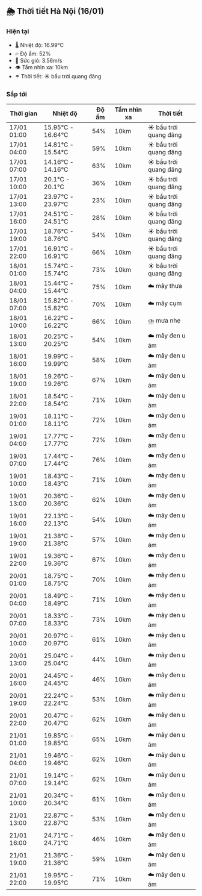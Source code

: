 ## 🌦️ Thời tiết Hà Nội (16/01)

### Hiện tại

- 🌡️ Nhiệt độ: 16.99℃
- 💦 Độ ẩm: 52%
- 💨 Sức gió: 3.56m/s
- 👁️ Tầm nhìn xa: 10km
- ☂️ Thời tiết: ☀️ bầu trời quang đãng

### Sắp tới

| Thời gian | Nhiệt độ | Độ ẩm | Tầm nhìn xa | Thời tiết |
| --- | --- | --- | --- | --- |
| 17/01 01:00 | 15.95℃ - 16.64℃ | 54% | 10km | ☀️ bầu trời quang đãng |
| 17/01 04:00 | 14.81℃ - 15.54℃ | 59% | 10km | ☀️ bầu trời quang đãng |
| 17/01 07:00 | 14.16℃ - 14.16℃ | 63% | 10km | ☀️ bầu trời quang đãng |
| 17/01 10:00 | 20.1℃ - 20.1℃ | 36% | 10km | ☀️ bầu trời quang đãng |
| 17/01 13:00 | 23.97℃ - 23.97℃ | 23% | 10km | ☀️ bầu trời quang đãng |
| 17/01 16:00 | 24.51℃ - 24.51℃ | 28% | 10km | ☀️ bầu trời quang đãng |
| 17/01 19:00 | 18.76℃ - 18.76℃ | 54% | 10km | ☀️ bầu trời quang đãng |
| 17/01 22:00 | 16.91℃ - 16.91℃ | 66% | 10km | ☀️ bầu trời quang đãng |
| 18/01 01:00 | 15.74℃ - 15.74℃ | 73% | 10km | ☀️ bầu trời quang đãng |
| 18/01 04:00 | 15.44℃ - 15.44℃ | 75% | 10km | ☁️ mây thưa |
| 18/01 07:00 | 15.82℃ - 15.82℃ | 70% | 10km | ☁️ mây cụm |
| 18/01 10:00 | 16.22℃ - 16.22℃ | 66% | 10km | ⛈️ mưa nhẹ |
| 18/01 13:00 | 20.25℃ - 20.25℃ | 54% | 10km | ☁️ mây đen u ám |
| 18/01 16:00 | 19.99℃ - 19.99℃ | 58% | 10km | ☁️ mây đen u ám |
| 18/01 19:00 | 19.26℃ - 19.26℃ | 67% | 10km | ☁️ mây đen u ám |
| 18/01 22:00 | 18.54℃ - 18.54℃ | 71% | 10km | ☁️ mây đen u ám |
| 19/01 01:00 | 18.11℃ - 18.11℃ | 72% | 10km | ☁️ mây đen u ám |
| 19/01 04:00 | 17.77℃ - 17.77℃ | 72% | 10km | ☁️ mây đen u ám |
| 19/01 07:00 | 17.44℃ - 17.44℃ | 76% | 10km | ☁️ mây đen u ám |
| 19/01 10:00 | 18.43℃ - 18.43℃ | 71% | 10km | ☁️ mây đen u ám |
| 19/01 13:00 | 20.36℃ - 20.36℃ | 62% | 10km | ☁️ mây đen u ám |
| 19/01 16:00 | 22.13℃ - 22.13℃ | 54% | 10km | ☁️ mây đen u ám |
| 19/01 19:00 | 21.38℃ - 21.38℃ | 57% | 10km | ☁️ mây đen u ám |
| 19/01 22:00 | 19.36℃ - 19.36℃ | 67% | 10km | ☁️ mây đen u ám |
| 20/01 01:00 | 18.75℃ - 18.75℃ | 70% | 10km | ☁️ mây đen u ám |
| 20/01 04:00 | 18.49℃ - 18.49℃ | 71% | 10km | ☁️ mây đen u ám |
| 20/01 07:00 | 18.33℃ - 18.33℃ | 73% | 10km | ☁️ mây đen u ám |
| 20/01 10:00 | 20.97℃ - 20.97℃ | 61% | 10km | ☁️ mây đen u ám |
| 20/01 13:00 | 25.04℃ - 25.04℃ | 44% | 10km | ☁️ mây đen u ám |
| 20/01 16:00 | 24.45℃ - 24.45℃ | 46% | 10km | ☁️ mây đen u ám |
| 20/01 19:00 | 22.24℃ - 22.24℃ | 53% | 10km | ☁️ mây đen u ám |
| 20/01 22:00 | 20.47℃ - 20.47℃ | 62% | 10km | ☁️ mây đen u ám |
| 21/01 01:00 | 19.85℃ - 19.85℃ | 65% | 10km | ☁️ mây đen u ám |
| 21/01 04:00 | 19.46℃ - 19.46℃ | 62% | 10km | ☁️ mây đen u ám |
| 21/01 07:00 | 19.14℃ - 19.14℃ | 62% | 10km | ☁️ mây đen u ám |
| 21/01 10:00 | 20.34℃ - 20.34℃ | 61% | 10km | ☁️ mây đen u ám |
| 21/01 13:00 | 22.87℃ - 22.87℃ | 53% | 10km | ☁️ mây đen u ám |
| 21/01 16:00 | 24.71℃ - 24.71℃ | 46% | 10km | ☁️ mây đen u ám |
| 21/01 19:00 | 21.36℃ - 21.36℃ | 59% | 10km | ☁️ mây đen u ám |
| 21/01 22:00 | 19.95℃ - 19.95℃ | 71% | 10km | ☁️ mây đen u ám |
